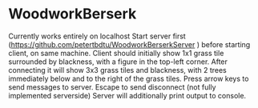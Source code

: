 # WoodworkBerserk
Currently works entirely on localhost
Start server first (https://github.com/petertbdtu/WoodworkBerserkServer ) before starting client, on same machine.
Client should initially show 1x1 grass tile surrounded by blackness, with a figure in the top-left corner.
After connecting it will show 3x3 grass tiles and blackness, with 2 trees immediately below and to the right of the grass tiles.
Press arrow keys to send messages to server. Escape to send disconnect (not fully implemented serverside)
Server will additionally print output to console.
